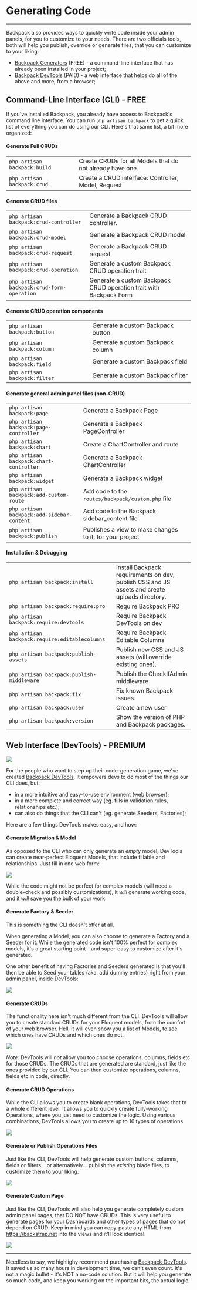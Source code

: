 # Generating Code

---

Backpack also provides ways to quickly write code inside your admin panels, for you to customize to your needs. There are two officials tools, both will help you publish, override or generate files, that you can customize to your liking:
- [Backpack Generators](https://github.com/laravel-backpack/generators/) (FREE) - a command-line interface that has already been installed in your project;
- [Backpack DevTools](/products/devtools) (PAID) - a web interface that helps do all of the above and more, from a browser;

<a name="cli"></a>
## Command-Line Interface (CLI) - <span class="badge badge-pill badge-success">FREE</span>

If you've installed Backpack, you already have access to Backpack's command line interface. You can run `php artisan backpack` to get a quick list of everything you can do using our CLI. Here's that same list, a bit more organized:

<a name="generate-full-cruds"></a>
#### Generate Full CRUDs

<table class="table table-striped table-hover table-sm">
    <tr>
        <td><code>php artisan backpack:build</code></td>
        <td>Create CRUDs for all Models that do not already have one.</td>
    </tr>
    <tr>
        <td><code>php artisan backpack:crud</code></td>
        <td>Create a CRUD interface: Controller, Model, Request</td>
    </tr>
</table>

<a name="generate-crud-files"></a>
#### Generate CRUD files

<table class="table table-striped table-hover table-sm">
    <tr>
        <td><code>php artisan backpack:crud-controller</code></td>
        <td>Generate a Backpack CRUD controller.</td>
    </tr>
    <tr>
        <td><code>php artisan backpack:crud-model</code></td>
        <td>Generate a Backpack CRUD model</td>
    </tr>
    <tr>
        <td><code>php artisan backpack:crud-request</code></td>
        <td>Generate a Backpack CRUD request</td>
    </tr>
    <tr>
        <td><code>php artisan backpack:crud-operation</code></td>
        <td>Generate a custom Backpack CRUD operation trait</td>
    </tr>
    <tr>
        <td><code>php artisan backpack:crud-form-operation</code></td>
        <td>Generate a custom Backpack CRUD operation trait with Backpack Form</td>
    </tr>
    
</table>

<a name="generate-crud-operation-components"></a>
#### Generate CRUD operation components

<table class="table table-striped table-hover table-sm">
    <tr>
        <td><code>php artisan backpack:button</code></td>
        <td>Generate a custom Backpack button</td>
    </tr>
    <tr>
        <td><code>php artisan backpack:column</code></td>
        <td>Generate a custom Backpack column</td>
    </tr>
    <tr>
        <td><code>php artisan backpack:field</code></td>
        <td>Generate a custom Backpack field</td>
    </tr>
    <tr>
        <td><code>php artisan backpack:filter</code></td>
        <td>Generate a custom Backpack filter</td>
    </tr>
</table>

<a name="generate-general-admin-panel-files"></a>
#### Generate general admin panel files (non-CRUD)

<table class="table table-striped table-hover table-sm">
<tr>
    <td><code>php artisan backpack:page</code></td>
    <td>Generate a Backpack Page</td>
</tr>
<tr>
    <td><code>php artisan backpack:page-controller</code></td>
    <td>Generate a Backpack PageController</td>
</tr>
<tr>
    <td><code>php artisan backpack:chart</code></td>
    <td>Create a ChartController and route</td>
</tr>
<tr>
    <td><code>php artisan backpack:chart-controller</code></td>
    <td>Generate a Backpack ChartController</td>
</tr>
<tr>
    <td><code>php artisan backpack:widget</code></td>
    <td>Generate a Backpack widget</td>
</tr>
<tr>
    <td><code>php artisan backpack:add-custom-route</code></td>
    <td>Add code to the <code>routes/backpack/custom.php</code> file</td>
</tr>
<tr>
    <td><code>php artisan backpack:add-sidebar-content</code></td>
    <td>Add code to the Backpack sidebar_content file</td>
</tr>
<tr>
    <td><code>php artisan backpack:publish</code></td>
    <td>Publishes a view to make changes to it, for your project<td>
</tr>
</table>

<a name="installation-and-debugging"></a>
#### Installation & Debugging

<table class="table table-striped table-hover table-sm">
<tr>
    <td><code>php artisan backpack:install</code></td>
    <td>Install Backpack requirements on dev, publish CSS and JS assets and create uploads directory.</td>
</tr>
<tr>
    <td><code>php artisan backpack:require:pro</code></td>
    <td>Require Backpack PRO</td>
</tr>
<tr>
    <td><code>php artisan backpack:require:devtools</code></td>
    <td>Require Backpack DevTools on dev</td>
</tr>
<tr>
    <td><code>php artisan backpack:require:editablecolumns</code></td>
    <td>Require Backpack Editable Columns</td>
</tr>
<tr>
    <td><code>php artisan backpack:publish-assets</code></td>
    <td>Publish new CSS and JS assets (will override existing ones).</td>
</tr>
<tr>
    <td><code>php artisan backpack:publish-middleware</code></td>
    <td>Publish the CheckIfAdmin middleware</td>
</tr>
<tr>
    <td><code>php artisan backpack:fix</code></td>
    <td>Fix known Backpack issues.</td>
</tr>
<tr>
    <td><code>php artisan backpack:user</code></td>
    <td>Create a new user</td>
</tr>
<tr>
    <td><code>php artisan backpack:version</code></td>
    <td>Show the version of PHP and Backpack packages.</td>
</tr>
</table>

<a name="devtools"></a>
## Web Interface (DevTools) - <span class="badge badge-pill badge-warning">PREMIUM</span>

![](https://backpackforlaravel.com/uploads/docs-5-0/devtools/list-models.jpg)

For the people who want to step up their code-generation game, we've created [Backpack DevTools](/products/devtools). It empowers devs to do most of the things our CLI does, but:
- in a more intuitive and easy-to-use environment (web browser);
- in a more complete and correct way (eg. fills in validation rules, relationships etc.);
- can also do things that the CLI can't (eg. generate Seeders, Factories);

Here are a few things DevTools makes easy, and how:

<a name="generate-migration-and-model"></a>
#### Generate Migration & Model

As opposed to the CLI who can only generate an _empty_ model, DevTools can create near-perfect Eloquent Models, that include fillable and relationships. Just fill in one web form:

![](https://backpackforlaravel.com/uploads/docs-5-0/devtools/new-model.jpg)

While the code might not be perfect for complex models (will need a double-check and possibly customizations), it _will_ generate working code, and it _will_ save you the bulk of your work.

<a name="generate-factory-and-seeder"></a>
#### Generate Factory & Seeder

This is something the CLI doesn't offer at all.

When generating a Model, you can also choose to generate a Factory and a Seeder for it. While the generated code isn't 100% perfect for complex models, it's a great starting point - and super-easy to customize after it's generated.

One other benefit of having Factories and Seeders generated is that you'll then be able to Seed your tables (aka. add dummy entries) right from your admin panel, inside DevTools:

![](https://backpackforlaravel.com/uploads/docs-5-0/devtools/seed-model.jpg)


<a name="generate-cruds"></a>
#### Generate CRUDs

The functionality here isn't much different from the CLI. DevTools will allow you to create standard CRUDs for your Eloquent models, from the comfort of your web browser. Hell, it will even show you a list of Models, to see which ones have CRUDs and which ones do not.

![](https://backpackforlaravel.com/uploads/docs-5-0/devtools/list-models.jpg)

*Note:* DevTools will _not_ allow you too choose operations, columns, fields etc for those CRUDs. The CRUDs that are generated are standard, just like the ones provided by our CLI. You can then customize operations, columns, fields etc in code, directly.


<a name="generate-crud-operations"></a>
#### Generate CRUD Operations

While the CLI allows you to create blank operations, DevTools takes that to a whole different level. It allows you to quickly create fully-working Operations, where you just need to customize the logic. Using various combinations, DevTools allows you to create up to 16 types of operations

![](https://backpackforlaravel.com/uploads/docs-5-0/devtools/new-operation.jpg)

<a name="generate-or-publish-operation-files"></a>
#### Generate or Publish Operations Files

Just like the CLI, DevTools will help generate custom buttons, columns, fields or filters... or alternatively... publish the _existing_ blade files, to customize them to your liking.

![](https://backpackforlaravel.com/uploads/docs-5-0/devtools/new-operation-file.jpg)


<a name="generate-custom-page"></a>
#### Generate Custom Page

Just like the CLI, DevTools will also help you generate completely custom admin panel pages, that DO NOT have CRUDs. This is very useful to generate pages for your Dashboards and other types of pages that do not depend on CRUD. Keep in mind you can copy-paste any HTML from https://backstrap.net into the views and it'll look identical.


![](https://backpackforlaravel.com/uploads/docs-5-0/devtools/new-page.jpg)


---


Needless to say, we highlighy recommend purchasing [Backpack DevTools](/products/devtools). It saved us so many hours in development time, we can't even count. It's not a magic bullet - it's NOT a no-code solution. But it will help you generate so much code, and keep you working on the important bits, the actual logic.
